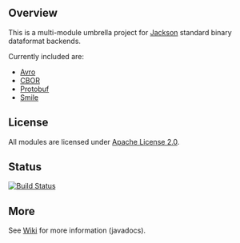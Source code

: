 ## Overview

This is a multi-module umbrella project for [Jackson](../../../jackson)
standard binary dataformat backends.

Currently included are:

* [Avro](avro/)
* [CBOR](cbor/)
* [Protobuf](protobuf/)
* [Smile](smile/)

## License

All modules are licensed under [Apache License 2.0](http://www.apache.org/licenses/LICENSE-2.0.txt).

## Status

[![Build Status](https://travis-ci.org/FasterXML/jackson-dataformats-binary.svg)](https://travis-ci.org/FasterXML/jackson-dataformats-binary)

## More

See [Wiki](../../wiki) for more information (javadocs).
